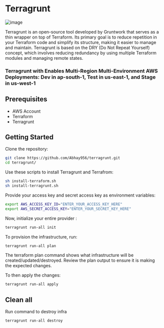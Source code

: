 # Terragrunt
![image](https://github.com/Abhay956/terragrunt/assets/132220412/5b9c6313-b3c8-4a6f-a8ba-ae05180ba6bb)



Terragrunt is an open-source tool developed by Gruntwork that serves as a thin wrapper on top of Terraform. Its primary goal is to reduce repetition in your Terraform code and simplify its structure, making it easier to manage and maintain. Terragrunt is based on the DRY (Do Not Repeat Yourself) concept, which involves reducing redundancy by using multiple Terraform modules and managing remote states.

 
### Terragrunt with Enables Multi-Region Multi-Environment AWS Deployments: Dev in ap-south-1, Test in us-east-1, and Stage in us-west-1 


## Prerequisites

- AWS Account
- Terraform
- Terragrunt

## Getting Started

Clone the repository:
   ```bash
git clone https://github.com/Abhay956/terragrunt.git
cd terragrunt/
```
Use these scripts to install Terragrunt and Terrafrom:
```bash
sh install-terraform.sh
sh install-terragrunt.sh 
```
Provide your access key and secret access key as environment variables:
```bash
export AWS_ACCESS_KEY_ID="ENTER_YOUR_ACCESS_KEY_HERE"
export AWS_SECRET_ACCESS_KEY="ENTER_YOUR_SECRET_KEY_HERE"
```
Now, initialize your entire provider :
```bash
terragrunt run-all init
```
 
To provision the infrastructure, run: 
```bash
terragrunt run-all plan
```
The terraform plan command shows what infrastructure will be created/updated/destroyed. Review the plan output to ensure it is making the expected changes.

To then apply the changes:
```bash
terragrunt run-all apply
```
## Clean all

Run command to destroy infra
```bash
terragrunt run-all destroy
```
